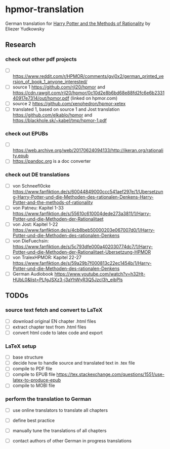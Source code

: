 # hpmor-translation
German translation for [Harry Potter and the Methods of Rationality](https://www.hpmor.com) by Eliezer Yudkowsky

## Research
### check out other pdf projects
- [ ] https://www.reddit.com/r/HPMOR/comments/gvj0x2/german_printed_version_of_book_1_anyone_interested/
- [ ] source 1     https://github.com/rjl20/hpmor and https://cdn.rawgit.com/rjl20/hpmor/0c10d2e8b6bd68e88fd2fc6e6b233140917e7314/out/hpmor.pdf (linked on hpmor.com)
- [ ] source 2     https://github.com/xenohedron/hpmor-xetex
- [ ] translated 1, based on source 1 and Jost translation https://github.com/elkablo/hpmor and https://blackhole.sk/~kabel/tmp/hpmor-1.pdf

### check out EPUBs
- [ ] https://web.archive.org/web/20170624094133/http://ikeran.org/rationality.epub
- [ ] https://pandoc.org is a doc converter

### check out DE translations
- [ ] von Schneefl0cke https://www.fanfiktion.de/s/60044849000ccc541aef297e/1/Ubersetzung-Harry-Potter-und-die-Methoden-des-rationalen-Denkens-Harry-Potter-and-the-methods-of-rationality
- [ ] von Patneu: Kapitel 1-33 https://www.fanfiktion.de/s/55610c610004dede273a3811/1/Harry-Potter-und-die-Methoden-der-Rationalitaet
- [ ] von Jost: Kapitel 1-22   https://www.fanfiktion.de/s/4cb8beb50000203e067007d0/1/Harry-Potter-und-die-Methoden-des-rationalen-Denkens
- [ ] von DieFuechsin: https://www.fanfiktion.de/s/5c793dfe000a402030774dc7/1/Harry-Potter-und-die-Methoden-der-Rationalitaet-Ubersetzung-HPMOR
- [ ] von TralexHPMOR: Kapitel 22-27 https://www.fanfiktion.de/s/59a29b7f000813c22ec1454b/1/Harry-Potter-und-die-Methoden-des-rationalen-Denkens
- [ ] German Audiobook https://www.youtube.com/watch?v=h32Ht-HUbL0&list=PLfgJSXz3-j3aYhWyR3Q5JzcI3h_eibPls

## TODOs 
### source text fetch and convert to LaTeX
- [ ] download original EN chapter .html files
- [ ] extract chapter text from .html files
- [ ] convert html code to latex code and export 

### LaTeX setup
- [ ] base structure
- [ ] decide how to handle source and translated text in .tex file
- [ ] compile to PDF file 
- [ ] compile to EPUB file https://tex.stackexchange.com/questions/1551/use-latex-to-produce-epub 
- [ ] compile to MOBI file

### perform the translation to German
- [ ] use online translators to translate all chapters
- [ ] define best practice
- [ ] manually tune the translations of all chapters
- [ ] contact authors of other German in progress translations


